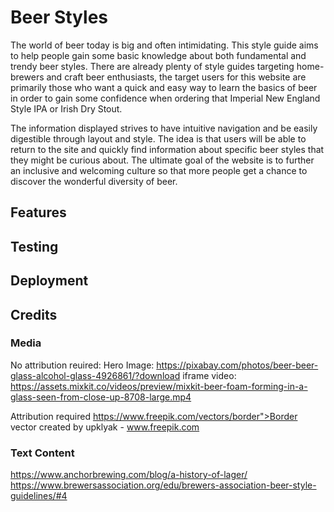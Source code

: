 # Beer Styles
The world of beer today is big and often intimidating. This style guide aims to help people gain some basic knowledge about both fundamental and trendy beer styles. There are already plenty of style guides targeting home-brewers and craft beer enthusiasts, the target users for this website are primarily those who want a quick and easy way to learn the basics of beer in order to gain some confidence when ordering that Imperial New England Style IPA or Irish Dry Stout. 

The information displayed strives to have intuitive navigation and be easily digestible through layout and style. The idea is that users will be able to return to the site and quickly find information about specific beer styles that they might be curious about. The ultimate goal of the website is to further an inclusive and welcoming culture so that more people get a chance to discover the wonderful diversity of beer.


## Features


## Testing


## Deployment


## Credits

### Media
No attribution reuired:
Hero Image: https://pixabay.com/photos/beer-beer-glass-alcohol-glass-4926861/?download
iframe video: https://assets.mixkit.co/videos/preview/mixkit-beer-foam-forming-in-a-glass-seen-from-close-up-8708-large.mp4

Attribution required
https://www.freepik.com/vectors/border">Border vector created by upklyak - www.freepik.com


### Text Content
https://www.anchorbrewing.com/blog/a-history-of-lager/
https://www.brewersassociation.org/edu/brewers-association-beer-style-guidelines/#4